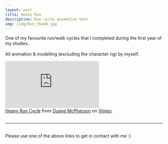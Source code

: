 ```yaml
---
layout: post
title: Heavy Run  
description: Run cycle animation test
img: /img/Run_thumb.jpg
---
```


One of my favourite run/walk cycles that I completed during the first year of my studies.
<br>
<br>
All animation & modelling (excluding the character rig) by myself.

<div class="embed-container"><iframe src="https://player.vimeo.com/video/180121152" frameborder="0" allowfullscreen></iframe></div>
<div class="col three caption">
	<a href="https://vimeo.com/180121152">Heavy Run Cycle</a> from <a href="https://vimeo.com/duanemcpherson">Duane McPherson</a> on <a href="https://vimeo.com">Vimeo</a>.
</div>

<br>
<hr/>
<br>
<span class="contacticon center">
	<a href="http://duanemcpherson.com/contact/"><i class="fa fa-envelope-square"></i></a>
   	<a href="https://www.linkedin.com/in/duane-mcpherson" target="_blank"><i class="fa fa-linkedin-square"></i></a>
    <a href="http://vimeo.com/duanemcpherson" target="_blank"><i class="fa fa-vimeo-square"></i></a>
    <a href="http://dmcmodelling.tumblr.com/" target="_blank"><i class="fa fa-tumblr-square"></i></a>
	<a href="https://twitter.com/duanemcpherson" target="_blank"><i class="fa fa-twitter-square"></i></a>
</span>

<div class="col three caption">
	Please use one of the above links to get in contact with me :)
</div>
